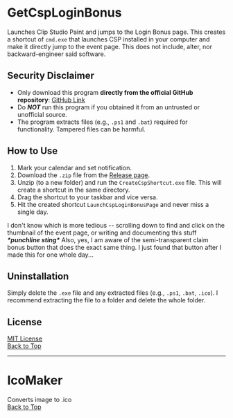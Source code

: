 # GetCspLoginBonus  
Launches Clip Studio Paint and jumps to the Login Bonus page. This creates a shortcut of `cmd.exe` that launches CSP installed in your computer and make it directly jump to the event page. This does not include, alter, nor backward-engineer said software.  

## Security Disclaimer  
- Only download this program **directly from the official GitHub repository**: [GitHub Link](https://github.com/marrshmallow/PowerShellApps/)
- Do _**NOT**_ run this program if you obtained it from an untrusted or unofficial source.
- The program extracts files (e.g., `.ps1` and `.bat`) required for functionality. Tampered files can be harmful.

## How to Use  
1. Mark your calendar and set notification.
2. Download the `.zip` file from the [Release page](https://github.com/marrshmallow/PowerShellApps/releases/tag/v.1.0.0).
3. Unzip (to a new folder) and run the `CreateCspShortcut.exe` file. This will create a shortcut in the same directory.
4. Drag the shortcut to your taskbar and vice versa.
5. Hit the created shortcut `LaunchCspLoginBonusPage` and never miss a single day.

I don't know which is more tedious -- scrolling down to find and click on the thumbnail of the event page, or writing and documenting this stuff ___\*punchline sting\*___ 
Also, yes, I am aware of the semi-transparent claim bonus button that does the exact same thing. I just found that button after I made this for one whole day...  

## Uninstallation  
Simply delete the `.exe` file and any extracted files (e.g., `.ps1`, `.bat`, `.ico`). I recommend extracting the file to a folder and delete the whole folder.

## License  
[MIT License](https://opensource.org/licenses/MIT)  
[Back to Top](#table-of-contents)  

---

# IcoMaker  
Converts image to .ico  
[Back to Top](#table-of-contents)

